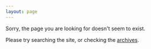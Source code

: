 ```yaml
---
layout: page
---
```


Sorry, the page you are looking for doesn't seem to exist.

Please try searching the site, or checking the [archives]({{root_url}}/{{site.archives_dir}}).

